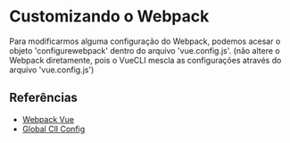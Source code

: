 # Customizando o Webpack

Para modificarmos alguma configuração do Webpack, podemos acesar o objeto 'configurewebpack' dentro do arquivo 'vue.config.js'. (não altere o Webpack diretamente, pois o VueCLI mescla as configurações através do arquivo 'vue.config.js')

## Referências
- [Webpack Vue](https://cli.vuejs.org/guide/webpack.html)
- [Global ClI Config](https://cli.vuejs.org/config/)
